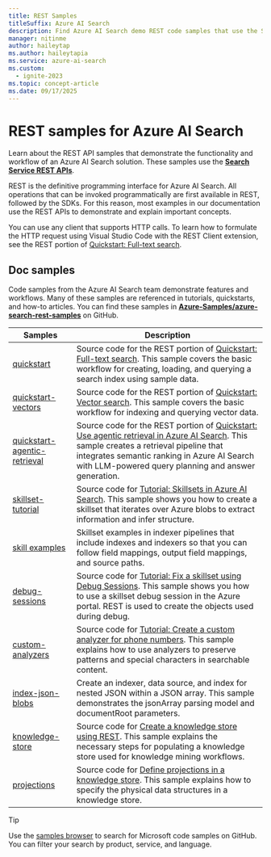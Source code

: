 ```yaml
---
title: REST Samples
titleSuffix: Azure AI Search
description: Find Azure AI Search demo REST code samples that use the Search or Management REST APIs.
manager: nitinme
author: haileytap
ms.author: haileytapia
ms.service: azure-ai-search
ms.custom:
  - ignite-2023
ms.topic: concept-article
ms.date: 09/17/2025
---
```


# REST samples for Azure AI Search

Learn about the REST API samples that demonstrate the functionality and workflow of an Azure AI Search solution. These samples use the [**Search Service REST APIs**](/rest/api/searchservice).

REST is the definitive programming interface for Azure AI Search. All operations that can be invoked programmatically are first available in REST, followed by the SDKs. For this reason, most examples in our documentation use the REST APIs to demonstrate and explain important concepts.

You can use any client that supports HTTP calls. To learn how to formulate the HTTP request using Visual Studio Code with the REST Client extension, see the REST portion of [Quickstart: Full-text search](search-get-started-text.md).

## Doc samples

Code samples from the Azure AI Search team demonstrate features and workflows. Many of these samples are referenced in tutorials, quickstarts, and how-to articles. You can find these samples in [**Azure-Samples/azure-search-rest-samples**](https://github.com/Azure-Samples/azure-search-rest-samples) on GitHub.

| Samples | Description |
|---------|---------|
| [quickstart](https://github.com/Azure-Samples/azure-search-rest-samples/tree/main/Quickstart) | Source code for the REST portion of [Quickstart: Full-text search](search-get-started-text.md). This sample covers the basic workflow for creating, loading, and querying a search index using sample data. |
| [quickstart-vectors](https://github.com/Azure-Samples/azure-search-rest-samples/tree/main/Quickstart-vectors) | Source code for the REST portion of [Quickstart: Vector search](search-get-started-vector.md). This sample covers the basic workflow for indexing and querying vector data. |
| [quickstart-agentic-retrieval](https://github.com/Azure-Samples/azure-search-rest-samples/tree/main/Quickstart-agentic-retrieval) | Source code for the REST portion of [Quickstart: Use agentic retrieval in Azure AI Search](search-get-started-agentic-retrieval.md). This sample creates a retrieval pipeline that integrates semantic ranking in Azure AI Search with LLM-powered query planning and answer generation. |
| [skillset-tutorial](https://github.com/Azure-Samples/azure-search-rest-samples/tree/main/skillset-tutorial) | Source code for [Tutorial: Skillsets in Azure AI Search](tutorial-skillset.md). This sample shows you how to create a skillset that iterates over Azure blobs to extract information and infer structure.|
| [skill examples](https://github.com/Azure-Samples/azure-search-rest-samples/tree/main/skill-examples) | Skillset examples in indexer pipelines that include indexes and indexers so that you can follow field mappings, output field mappings, and source paths. |
| [debug-sessions](https://github.com/Azure-Samples/azure-search-rest-samples/tree/main/Debug-sessions) | Source code for [Tutorial: Fix a skillset using Debug Sessions](cognitive-search-tutorial-debug-sessions.md). This sample shows you how to use a skillset debug session in the Azure portal. REST is used to create the objects used during debug.|
| [custom-analyzers](https://github.com/Azure-Samples/azure-search-rest-samples/tree/main/custom-analyzers) | Source code for [Tutorial: Create a custom analyzer for phone numbers](tutorial-create-custom-analyzer.md). This sample explains how to use analyzers to preserve patterns and special characters in searchable content.|
| [index-json-blobs](https://github.com/Azure-Samples/azure-search-rest-samples/tree/main/index-json-blobs) | Create an indexer, data source, and index for nested JSON within a JSON array. This sample demonstrates the jsonArray parsing model and documentRoot parameters. |
| [knowledge-store](https://github.com/Azure-Samples/azure-search-rest-samples/tree/main/knowledge-store) | Source code for [Create a knowledge store using REST](knowledge-store-create-rest.md). This sample explains the necessary steps for populating a knowledge store used for knowledge mining workflows. |
| [projections](https://github.com/Azure-Samples/azure-search-rest-samples/tree/main/projections) | Source code for [Define projections in a knowledge store](knowledge-store-projections-examples.md). This sample explains how to specify the physical data structures in a knowledge store.|

> [!TIP]
> Use the [samples browser](/samples/browse/?expanded=azure&languages=http&products=azure-cognitive-search) to search for Microsoft code samples on GitHub. You can filter your search by product, service, and language.

